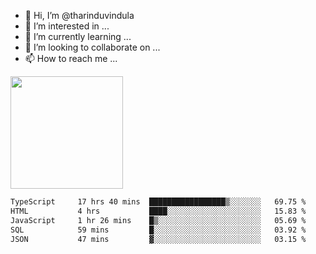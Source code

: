 - 👋 Hi, I’m @tharinduvindula
- 👀 I’m interested in ...
- 🌱 I’m currently learning ...
- 💞️ I’m looking to collaborate on ...
- 📫 How to reach me ...

<!---
tharinduvindula/tharinduvindula is a ✨ special ✨ repository because its `README.md` (this file) appears on your GitHub profile.
You can click the Preview link to take a look at your changes.
--->

<img height="180em" src="https://github-readme-stats.vercel.app/api?username=tharinduvindula&show_icons=true&hide_border=false&&count_private=true&include_all_commits=true" />


<!--START_SECTION:waka-->

```txt
TypeScript     17 hrs 40 mins  █████████████████▒░░░░░░░   69.75 %
HTML           4 hrs           ████░░░░░░░░░░░░░░░░░░░░░   15.83 %
JavaScript     1 hr 26 mins    █▒░░░░░░░░░░░░░░░░░░░░░░░   05.69 %
SQL            59 mins         █░░░░░░░░░░░░░░░░░░░░░░░░   03.92 %
JSON           47 mins         ▓░░░░░░░░░░░░░░░░░░░░░░░░   03.15 %
```

<!--END_SECTION:waka-->
